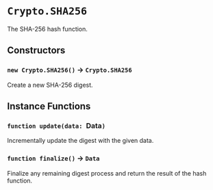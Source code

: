 # `Crypto.SHA256`

The SHA-256 hash function.   
  


## Constructors

### `new Crypto.SHA256()` → `Crypto.SHA256`

Create a new SHA-256 digest.   
  


## Instance Functions

### `function update(data: `Data`)`

Incrementally update the digest with the given data.   
  


### `function finalize()` → `Data`

Finalize any remaining digest process and return the result of the hash function.   
  


